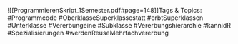 
![[ProgrammierenSkript_1Semester.pdf#page=148]]Tags & Topics:
   #Programmcode
   #OberklasseSuperklassestatt
   #erbtSuperklassen
   #Unterklasse
   #Vererbungeine
   #Subklasse
   #Vererbungshierarchie
   #kannidR
   #Spezialisierungen
   #werdenReuseMehrfachvererbung
